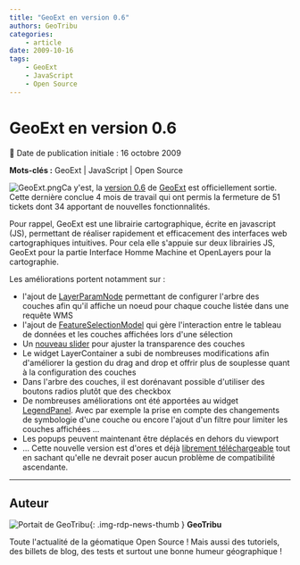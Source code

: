 ```yaml
---
title: "GeoExt en version 0.6"
authors: GeoTribu
categories:
    - article
date: 2009-10-16
tags:
    - GeoExt
    - JavaScript
    - Open Source
---
```


# GeoExt en version 0.6

:calendar: Date de publication initiale : 16 octobre 2009

**Mots-clés :** GeoExt | JavaScript | Open Source

![GeoExt.png](http://geotribu.net//sites/default/files/Tuto/img/Blog/GeoExt.png)Ca y'est, la [version 0.6](http://geoext.blogspot.com/2009/10/geoext-06-released.html) de [GeoExt](http://geoext.blogspot.com/) est officiellement sortie. Cette dernière conclue 4 mois de travail qui ont permis la fermeture de 51 tickets dont 34 apportant de nouvelles fonctionnalités.

Pour rappel, GeoExt est une librairie cartographique, écrite en javascript (JS), permettant de réaliser rapidement et efficacement des interfaces web cartographiques intuitives. Pour cela elle s'appuie sur deux librairies JS, GeoExt pour la partie Interface Homme Machine et OpenLayers pour la cartographie.

Les améliorations portent notamment sur :

* l'ajout de [LayerParamNode](http://dev.geoext.org/trunk/geoext/examples/tree.html) permettant de configurer l'arbre des couches afin qu'il affiche un noeud pour chaque couche listée dans une requête WMS
* l'ajout de [FeatureSelectionModel](http://dev.geoext.org/trunk/geoext/examples/feature-grid.html) qui gère l'interaction entre le tableau de données et les couches affichées lors d'une sélection
* Un [nouveau slider](http://dev.geoext.org/trunk/geoext/examples/layeropacityslider.html) pour ajuster la transparence des couches
* Le widget LayerContainer a subi de nombreuses modifications afin d'améliorer la gestion du drag and drop et offrir plus de souplesse quant à la configuration des couches
* Dans l'arbre des couches, il est dorénavant possible d'utiliser des boutons radios plutôt que des checkbox
* De nombreuses améliorations ont été apportées au widget [LegendPanel](http://dev.geoext.org/trunk/geoext/examples/legendpanel.html). Avec par exemple la prise en compte des changements de symbologie d'une couche ou encore l'ajout d'un filtre pour limiter les couches affichées ...
* Les popups peuvent maintenant être déplacés en dehors du viewport
* ...
Cette nouvelle version est d'ores et déjà [librement téléchargeable](http://geoext.org/downloads.html) tout en sachant qu'elle ne devrait poser aucun problème de compatibilité ascendante.

----

## Auteur

![Portait de GeoTribu](https://cdn.geotribu.fr/img/internal/charte/geotribu_logo_64x64.png){: .img-rdp-news-thumb }
**GeoTribu**

Toute l'actualité de la géomatique Open Source ! Mais aussi des tutoriels, des billets de blog, des tests et surtout une bonne humeur géographique !
